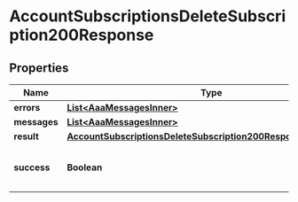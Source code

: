 

# AccountSubscriptionsDeleteSubscription200Response


## Properties

| Name | Type | Description | Notes |
|------------ | ------------- | ------------- | -------------|
|**errors** | [**List&lt;AaaMessagesInner&gt;**](AaaMessagesInner.md) |  |  |
|**messages** | [**List&lt;AaaMessagesInner&gt;**](AaaMessagesInner.md) |  |  |
|**result** | [**AccountSubscriptionsDeleteSubscription200ResponseAllOfResult**](AccountSubscriptionsDeleteSubscription200ResponseAllOfResult.md) |  |  |
|**success** | **Boolean** | Whether the API call was successful |  |



